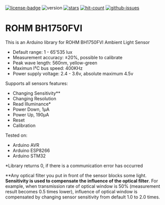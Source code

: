 [![license-badge][]][license] ![version] [![stars][]][stargazers] [![hit-count][]][count] [![github-issues][]][issues]

# ROHM BH1750FVI
This is an Arduino library for ROHM BH1750FVI Ambient Light Sensor

- Default range:         1 - 65'535 lux
- Measurement accuracy:  ±20%, possible to calibrate
- Peak wave length:      560nm, yellow-green
- Maximun I²C bus speed: 400KHz
- Power supply voltage:  2.4 - 3.6v, absolute maximum 4.5v

Supports all sensors features:

- Changing Sensitivity**
- Changing Resolution
- Read Illuminance*
- Power Down, 1μA
- Power Up, 190μA
- Reset
- Calibration

Tested on:

- Arduino AVR
- Arduino ESP8266
- Arduino STM32

*Library returns 0, if there is a communication error has occurred

**Any optical filter you put in front of the sensor blocks some light. **Sensitivity is used to compensate the influence of the optical filter**. For example, when transmission rate of optical window is 50% (measurement result becomes 0.5 times lower), influence of optical window is compensated by changing sensor sensitivity from default 1.0 to 2.0 times.

[license-badge]: https://img.shields.io/badge/License-GPLv3-blue.svg
[license]:       https://choosealicense.com/licenses/gpl-3.0/
[version]:       https://img.shields.io/badge/Version-1.2.6-green.svg
[stars]:         https://img.shields.io/github/stars/enjoyneering/BH1750FVI.svg
[stargazers]:    https://github.com/enjoyneering/BH1750FVI/stargazers
[hit-count]:     http://hits.dwyl.io/enjoyneering/BH1750FVI.svg
[count]:         http://hits.dwyl.io/enjoyneering/BH1750FVI/badges
[github-issues]: https://img.shields.io/github/issues/enjoyneering/BH1750FVI.svg
[issues]:        https://github.com/enjoyneering/BH1750FVI/issues/
